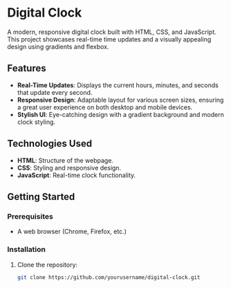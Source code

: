 # Digital Clock

A modern, responsive digital clock built with HTML, CSS, and JavaScript. This project showcases real-time time updates and a visually appealing design using gradients and flexbox.

## Features

- **Real-Time Updates**: Displays the current hours, minutes, and seconds that update every second.
- **Responsive Design**: Adaptable layout for various screen sizes, ensuring a great user experience on both desktop and mobile devices.
- **Stylish UI**: Eye-catching design with a gradient background and modern clock styling.

## Technologies Used

- **HTML**: Structure of the webpage.
- **CSS**: Styling and responsive design.
- **JavaScript**: Real-time clock functionality.

## Getting Started

### Prerequisites

- A web browser (Chrome, Firefox, etc.)

### Installation

1. Clone the repository:
   ```bash
   git clone https://github.com/yourusername/digital-clock.git

